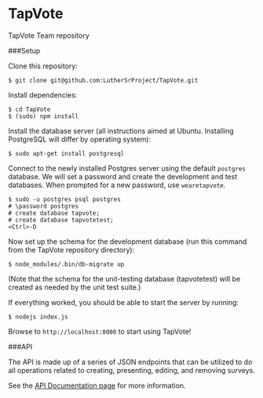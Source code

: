 TapVote
=======

TapVote Team repository



###Setup

Clone this repository:
```
$ git clone git@github.com:LutherSrProject/TapVote.git
```

Install dependencies:
```
$ cd TapVote
$ (sudo) npm install
```

Install the database server (all instructions aimed at Ubuntu. Installing PostgreSQL will differ by operating system):
```
$ sudo apt-get install postgresql
```

Connect to the newly installed Postgres server using the default `postgres` database. We will set a password and
create the development and test databases. When prompted for a new password, use `wearetapvote`.
```
$ sudo -u postgres psql postgres
# \password postgres
# create database tapvote;
# create database tapvotetest;
<Ctrl>-D
```

Now set up the schema for the development database (run this command from the TapVote repository directory):
```
$ node_modules/.bin/db-migrate up
```

(Note that the schema for the unit-testing database (tapvotetest) will be created as needed by the unit test suite.)

If everything worked, you should be able to start the server by running:
```
$ nodejs index.js
```

Browse to `http://localhost:8000` to start using TapVote!


###API

The API is made up of a series of JSON endpoints that can be utilized to do all operations related to creating, presenting, editing, and removing surveys.

See the [API Documentation page](https://github.com/LutherSrProject/TapVote/wiki/API-Documentation) for more information.

